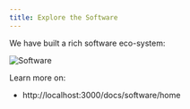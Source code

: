 ```yaml
---
title: Explore the Software
---
```


We have built a rich software eco-system:

![Software](https://camo.githubusercontent.com/c7546732710f1914555edb28a6bfbea821c6a47e/68747470733a2f2f692e696d6775722e636f6d2f74494c525038342e706e67)

Learn more on:
- http://localhost:3000/docs/software/home
